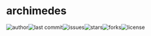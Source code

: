 # archimedes

![author](https://img.shields.io/badge/author-chariesgavin-blueviolet.svg)![last commit](https://img.shields.io/github/last-commit/guobinhit/archimedes.svg)![issues](https://img.shields.io/github/issues/guobinhit/archimedes.svg)![stars](https://img.shields.io/github/stars/guobinhit/archimedes.svg)![forks](	https://img.shields.io/github/forks/guobinhit/archimedes.svg)![license](https://img.shields.io/github/license/guobinhit/archimedes.svg)